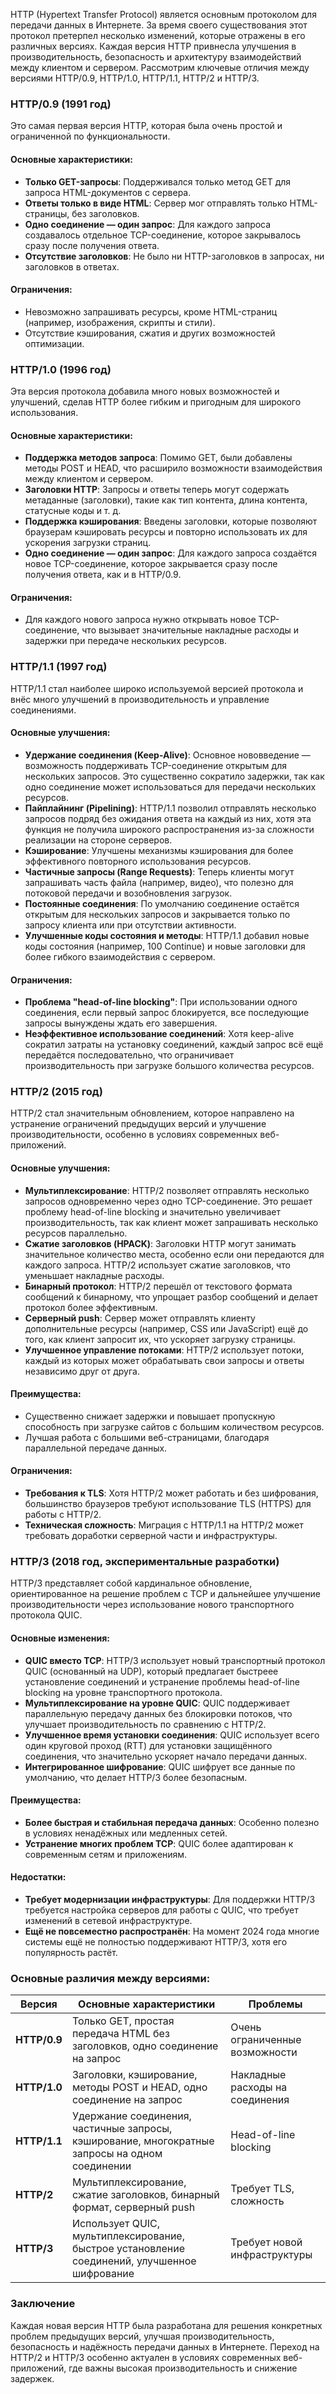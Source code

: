 HTTP (Hypertext Transfer Protocol) является основным протоколом для передачи данных в Интернете. За время своего существования этот протокол претерпел несколько изменений, которые отражены в его различных версиях. Каждая версия HTTP привнесла улучшения в производительность, безопасность и архитектуру взаимодействий между клиентом и сервером. Рассмотрим ключевые отличия между версиями HTTP/0.9, HTTP/1.0, HTTP/1.1, HTTP/2 и HTTP/3.

### HTTP/0.9 (1991 год)
Это самая первая версия HTTP, которая была очень простой и ограниченной по функциональности.

#### Основные характеристики:
- **Только GET-запросы**: Поддерживался только метод GET для запроса HTML-документов с сервера.
- **Ответы только в виде HTML**: Сервер мог отправлять только HTML-страницы, без заголовков.
- **Одно соединение — один запрос**: Для каждого запроса создавалось отдельное TCP-соединение, которое закрывалось сразу после получения ответа.
- **Отсутствие заголовков**: Не было ни HTTP-заголовков в запросах, ни заголовков в ответах.

#### Ограничения:
- Невозможно запрашивать ресурсы, кроме HTML-страниц (например, изображения, скрипты и стили).
- Отсутствие кэширования, сжатия и других возможностей оптимизации.

### HTTP/1.0 (1996 год)
Эта версия протокола добавила много новых возможностей и улучшений, сделав HTTP более гибким и пригодным для широкого использования.

#### Основные характеристики:
- **Поддержка методов запроса**: Помимо GET, были добавлены методы POST и HEAD, что расширило возможности взаимодействия между клиентом и сервером.
- **Заголовки HTTP**: Запросы и ответы теперь могут содержать метаданные (заголовки), такие как тип контента, длина контента, статусные коды и т. д.
- **Поддержка кэширования**: Введены заголовки, которые позволяют браузерам кэшировать ресурсы и повторно использовать их для ускорения загрузки страниц.
- **Одно соединение — один запрос**: Для каждого запроса создаётся новое TCP-соединение, которое закрывается сразу после получения ответа, как и в HTTP/0.9.

#### Ограничения:
- Для каждого нового запроса нужно открывать новое TCP-соединение, что вызывает значительные накладные расходы и задержки при передаче нескольких ресурсов.

### HTTP/1.1 (1997 год)
HTTP/1.1 стал наиболее широко используемой версией протокола и внёс много улучшений в производительность и управление соединениями.

#### Основные улучшения:
- **Удержание соединения (Keep-Alive)**: Основное нововведение — возможность поддерживать TCP-соединение открытым для нескольких запросов. Это существенно сократило задержки, так как одно соединение может использоваться для передачи нескольких ресурсов.
- **Пайплайнинг (Pipelining)**: HTTP/1.1 позволил отправлять несколько запросов подряд без ожидания ответа на каждый из них, хотя эта функция не получила широкого распространения из-за сложности реализации на стороне серверов.
- **Кэширование**: Улучшены механизмы кэширования для более эффективного повторного использования ресурсов.
- **Частичные запросы (Range Requests)**: Теперь клиенты могут запрашивать часть файла (например, видео), что полезно для потоковой передачи и возобновления загрузок.
- **Постоянные соединения**: По умолчанию соединение остаётся открытым для нескольких запросов и закрывается только по запросу клиента или при отсутствии активности.
- **Улучшенные коды состояния и методы**: HTTP/1.1 добавил новые коды состояния (например, 100 Continue) и новые заголовки для более гибкого взаимодействия с сервером.

#### Ограничения:
- **Проблема "head-of-line blocking"**: При использовании одного соединения, если первый запрос блокируется, все последующие запросы вынуждены ждать его завершения.
- **Неэффективное использование соединений**: Хотя keep-alive сократил затраты на установку соединений, каждый запрос всё ещё передаётся последовательно, что ограничивает производительность при загрузке большого количества ресурсов.

### HTTP/2 (2015 год)
HTTP/2 стал значительным обновлением, которое направлено на устранение ограничений предыдущих версий и улучшение производительности, особенно в условиях современных веб-приложений.

#### Основные улучшения:
- **Мультиплексирование**: HTTP/2 позволяет отправлять несколько запросов одновременно через одно TCP-соединение. Это решает проблему head-of-line blocking и значительно увеличивает производительность, так как клиент может запрашивать несколько ресурсов параллельно.
- **Сжатие заголовков (HPACK)**: Заголовки HTTP могут занимать значительное количество места, особенно если они передаются для каждого запроса. HTTP/2 использует сжатие заголовков, что уменьшает накладные расходы.
- **Бинарный протокол**: HTTP/2 перешёл от текстового формата сообщений к бинарному, что упрощает разбор сообщений и делает протокол более эффективным.
- **Серверный push**: Сервер может отправлять клиенту дополнительные ресурсы (например, CSS или JavaScript) ещё до того, как клиент запросит их, что ускоряет загрузку страницы.
- **Улучшенное управление потоками**: HTTP/2 использует потоки, каждый из которых может обрабатывать свои запросы и ответы независимо друг от друга.

#### Преимущества:
- Существенно снижает задержки и повышает пропускную способность при загрузке сайтов с большим количеством ресурсов.
- Лучшая работа с большими веб-страницами, благодаря параллельной передаче данных.

#### Ограничения:
- **Требования к TLS**: Хотя HTTP/2 может работать и без шифрования, большинство браузеров требуют использование TLS (HTTPS) для работы с HTTP/2.
- **Техническая сложность**: Миграция с HTTP/1.1 на HTTP/2 может требовать доработки серверной части и инфраструктуры.

### HTTP/3 (2018 год, экспериментальные разработки)
HTTP/3 представляет собой кардинальное обновление, ориентированное на решение проблем с TCP и дальнейшее улучшение производительности через использование нового транспортного протокола QUIC.

#### Основные изменения:
- **QUIC вместо TCP**: HTTP/3 использует новый транспортный протокол QUIC (основанный на UDP), который предлагает быстреее установление соединений и устранение проблемы head-of-line blocking на уровне транспортного протокола.
- **Мультиплексирование на уровне QUIC**: QUIC поддерживает параллельную передачу данных без блокировки потоков, что улучшает производительность по сравнению с HTTP/2.
- **Улучшенное время установки соединения**: QUIC использует всего один круговой проход (RTT) для установки защищённого соединения, что значительно ускоряет начало передачи данных.
- **Интегрированное шифрование**: QUIC шифрует все данные по умолчанию, что делает HTTP/3 более безопасным.

#### Преимущества:
- **Более быстрая и стабильная передача данных**: Особенно полезно в условиях ненадёжных или медленных сетей.
- **Устранение многих проблем TCP**: QUIC более адаптирован к современным сетям и приложениям.

#### Недостатки:
- **Требует модернизации инфраструктуры**: Для поддержки HTTP/3 требуется настройка серверов для работы с QUIC, что требует изменений в сетевой инфраструктуре.
- **Ещё не повсеместно распространён**: На момент 2024 года многие системы ещё не полностью поддерживают HTTP/3, хотя его популярность растёт.

### Основные различия между версиями:

| Версия       | Основные характеристики                                                                      | Проблемы                      |
|--------------|-----------------------------------------------------------------------------------------------|-------------------------------|
| **HTTP/0.9** | Только GET, простая передача HTML без заголовков, одно соединение на запрос                   | Очень ограниченные возможности |
| **HTTP/1.0** | Заголовки, кэширование, методы POST и HEAD, одно соединение на запрос                         | Накладные расходы на соединения|
| **HTTP/1.1** | Удержание соединения, частичные запросы, кэширование, многократные запросы на одном соединении | Head-of-line blocking          |
| **HTTP/2**   | Мультиплексирование, сжатие заголовков, бинарный формат, серверный push                       | Требует TLS, сложность         |
| **HTTP/3**   | Использует QUIC, мультиплексирование, быстрое установление соединений, улучшенное шифрование  | Требует новой инфраструктуры   |

### Заключение
Каждая новая версия HTTP была разработана для решения конкретных проблем предыдущих версий, улучшая производительность, безопасность и надёжность передачи данных в Интернете. Переход на HTTP/2 и HTTP/3 особенно актуален в условиях современных веб-приложений, где важны высокая производительность и снижение задержек.